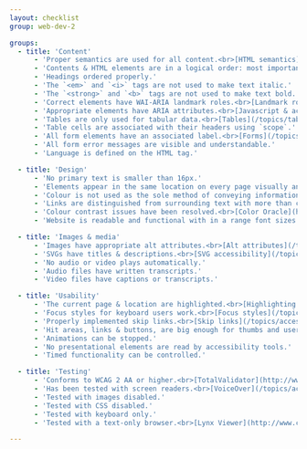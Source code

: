 ```yaml
---
layout: checklist
group: web-dev-2

groups:
  - title: 'Content'
      - 'Proper semantics are used for all content.<br>[HTML semantics](/topics/html-semantics/)'
      - 'Contents & HTML elements are in a logical order: most important at the top.'
      - 'Headings ordered properly.'
      - 'The `<em>` and `<i>` tags are not used to make text italic.'
      - 'The `<strong>` and `<b>` tags are not used to make text bold.'
      - 'Correct elements have WAI-ARIA landmark roles.<br>[Landmark roles](/topics/accessibility#wai-aria-roles)'
      - 'Appropriate elements have ARIA attributes.<br>[Javascript & accessibility](/topics/javascript-accessibility/)'
      - 'Tables are only used for tabular data.<br>[Tables](/topics/tables/)'
      - 'Table cells are associated with their headers using `scope`.'
      - 'All form elements have an associated label.<br>[Forms](/topics/forms/)'
      - 'All form error messages are visible and understandable.'
      - 'Language is defined on the HTML tag.'

  - title: 'Design'
      - 'No primary text is smaller than 16px.'
      - 'Elements appear in the same location on every page visually and code-wise.'
      - 'Colour is not used as the sole method of conveying information.'
      - 'Links are distinguished from surrounding text with more than colour.'
      - 'Colour contrast issues have been resolved.<br>[Color Oracle](http://colororacle.org/)'
      - 'Website is readable and functional with in a range font sizes: 2 bigger, 2 smaller.'

  - title: 'Images & media'
      - 'Images have appropriate alt attributes.<br>[Alt attributes](/topics/images#alt-attributes)'
      - 'SVGs have titles & descriptions.<br>[SVG accessibility](/topics/advanced-svg/#embedded-svg-accessibility)'
      - 'No audio or video plays automatically.'
      - 'Audio files have written transcripts.'
      - 'Video files have captions or transcripts.'

  - title: 'Usability'
      - 'The current page & location are highlighted.<br>[Highlighting the current page](/topics/navigation/#highlighting-the-current-page)'
      - 'Focus styles for keyboard users work.<br>[Focus styles](/topics/accessibility#focus-styles)'
      - 'Properly implemented skip links.<br>[Skip links](/topics/accessibility#skip-links)'
      - 'Hit areas, links & buttons, are big enough for thumbs and users with difficulty using the mouse.'
      - 'Animations can be stopped.'
      - 'No presentational elements are read by accessibility tools.'
      - 'Timed functionality can be controlled.'

  - title: 'Testing'
      - 'Conforms to WCAG 2 AA or higher.<br>[TotalValidator](http://www.totalvalidator.com/index.html)'
      - 'Has been tested with screen readers.<br>[VoiceOver](/topics/accessibility#voice-over)'
      - 'Tested with images disabled.'
      - 'Tested with CSS disabled.'
      - 'Tested with keyboard only.'
      - 'Tested with a text-only browser.<br>[Lynx Viewer](http://www.clickability.co.uk/lynx-viewer.php)'

---
```

